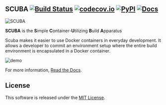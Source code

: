 SCUBA  [![Build Status](https://github.com/JonathonReinhart/scuba/actions/workflows/build-test.yml/badge.svg)](https://github.com/JonathonReinhart/scuba/actions/workflows/build-test.yml) [![codecov.io](https://codecov.io/github/JonathonReinhart/scuba/coverage.svg?branch=master)](https://codecov.io/github/JonathonReinhart/scuba?branch=master) [![PyPI](https://img.shields.io/pypi/v/scuba.svg)](https://pypi.python.org/pypi/scuba) [![Docs](https://readthedocs.org/projects/scuba/badge/?version=latest)](https://scuba.readthedocs.io/)
-----
![SCUBA](docs/images/SCUBA.png)

**SCUBA** is the **S**imple **C**ontainer-**U**tilizing **B**uild **A**pparatus

Scuba makes it easier to use Docker containers in everyday development. It
allows a developer to commit an environment setup where the entire build
environment is encapsulated in a Docker container.

![demo](docs/images/demo.gif)

For more information, [Read the Docs](https://scuba.readthedocs.io/).

## License

This software is released under the [MIT License](https://opensource.org/licenses/MIT).
